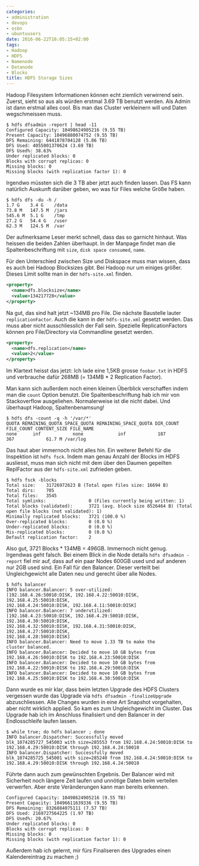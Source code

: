 ```yaml
---
categories:
- administration
- devops
- osbn
- ubuntuusers
date: 2016-06-22T16:05:15+02:00
tags:
- Hadoop
- HDFS
- Namenode
- Datanode
- Blocks
title: HDFS Storage Sizes
---
```


Hadoop Filesystem Informationen können echt ziemlich verwirrend sein.
Zuerst, sieht so aus als würden erstmal 3.69 TB benutzt werden. Als Admin ist dann erstmal alles
cool. Bis man das Cluster verkleinern will und Daten wegschmeissen muss.

```
$ hdfs dfsadmin -report | head -11
Configured Capacity: 10498624905216 (9.55 TB)
Present Capacity: 10496880074752 (9.55 TB)
DFS Remaining: 6441878704128 (5.86 TB)
DFS Used: 4055001370624 (3.69 TB)
DFS Used%: 38.63%
Under replicated blocks: 0
Blocks with corrupt replicas: 0
Missing blocks: 0
Missing blocks (with replication factor 1): 0
```

Irgendwo müssten sich die 3 TB aber jetzt auch finden lassen.
Das FS kann natürlich Auskunft darüber geben, wo was für Files welche Größe
haben.

```
$ hdfs dfs -du -h /
1.7 G    3.4 G    /data
73.8 M   147.5 M  /jars
545.6 M  5.1 G    /tmp
27.2 G   54.4 G   /user
62.3 M   124.5 M  /var
```

Der aufmerksame Leser merkt schnell, dass das so garnicht hinhaut. Was
heissen die beiden Zahlen überhaupt. In der Manpage findet man die
Spaltenbeschriftung mit `size`, `disk space consumed`, `name`.

Für den Unterschied zwischen Size und Diskspace muss man wissen, dass es
auch bei Hadoop Blocksizes gibt. Bei Hadoop nur um einiges größer. Dieses
Limit sollte man in der `hdfs-site.xml` finden.

``` xml
<property>
  <name>dfs.blocksize</name>
  <value>134217728</value>
</property>
```

Na gut, das sind halt jetzt ~134MB pro File. Die nächste Baustelle lauter
`replicationFactor`. Auch die kann in der `hdfs-site.xml` gesetzt werden.
Das muss aber nicht ausschliesslich der Fall sein. Spezielle
ReplicationFactors können pro File/Directory via Commandline gesetzt
werden.

``` xml
<property>
  <name>dfs.replication</name>
  <value>2</value>
</property>
```

Im Klartext heisst das jetzt: Ich lade eine 1,5KB grosse `foobar.txt` in
HDFS und verbrauche dafür 268MB (= 134MB * 2 Replication Factor).

Man kann sich außerdem noch einen kleinen Überblick verschaffen indem man
die `count` Option benutzt. Die Spaltenbeschriftung hab ich mir von
Stackoverflow ausgeliehen. Normalerweise ist die nicht dabei. Und überhaupt
Hadoop, Spaltenbenamsung!

```
$ hdfs dfs -count -q -h '/var/*'
QUOTA REMAINING_QUOTA SPACE_QUOTA REMAINING_SPACE_QUOTA DIR_COUNT FILE_COUNT CONTENT_SIZE FILE_NAME
none      inf            none             inf            187        367            61.7 M /var/log
```

Das haut aber immernoch nicht alles hin. Ein weiterer Befehl für die
Inspektion ist `hdfs fsck`. Indem man genau Anzahl der Blocks im HDFS
ausliesst, muss man sich nicht mit dem über den Daumen gepeilten ReplFactor
aus der `hdfs-site.xml` zufrieden geben.

```
$ hdfs fsck -blocks
Total size:    31726972623 B (Total open files size: 16694 B)
Total dirs:    705
Total files:   3545
Total symlinks:                0 (Files currently being written: 1)
Total blocks (validated):      3721 (avg. block size 8526464 B) (Total open file blocks (not validated): 1)
Minimally replicated blocks:   3721 (100.0 %)
Over-replicated blocks:        0 (0.0 %)
Under-replicated blocks:       0 (0.0 %)
Mis-replicated blocks:         0 (0.0 %)
Default replication factor:    2
```

Also gut, 3721 Blocks * 134MB = 496GB. Immernoch nicht genug. Irgendwas
geht falsch. Bei einem Blick in die Node details `hdfs dfsadmin -report`
fiel mir auf, dass auf ein paar Nodes 600GB used und auf anderen nur 2GB
used sind. Ein Fall für den Balancer. Dieser verteilt bei Ungleichgewicht
alle Daten neu und gerecht über alle Nodes.

```
$ hdfs balancer
INFO balancer.Balancer: 5 over-utilized:
[192.168.4.26:50010:DISK, 192.168.4.22:50010:DISK, 192.168.4.25:50010:DISK,
192.168.4.24:50010:DISK, 192.168.4.11:50010:DISK]
INFO balancer.Balancer: 7 underutilized:
[192.168.4.23:50010:DISK, 192.168.4.29:50010:DISK, 192.168.4.30:50010:DISK,
192.168.4.32:50010:DISK, 192.168.4.31:50010:DISK, 192.168.4.27:50010:DISK,
192.168.4.28:50010:DISK]
INFO balancer.Balancer: Need to move 1.33 TB to make the
cluster balanced.
INFO balancer.Balancer: Decided to move 10 GB bytes from
192.168.4.26:50010:DISK to 192.168.4.23:50010:DISK
INFO balancer.Balancer: Decided to move 10 GB bytes from
192.168.4.22:50010:DISK to 192.168.4.29:50010:DISK
INFO balancer.Balancer: Decided to move 10 GB bytes from
192.168.4.25:50010:DISK to 192.168.4.30:50010:DISK
```

Dann wurde es mir klar, dass beim letzten Upgrade des HDFS Clusters
vergessen wurde das Upgrade via `hdfs dfsadmin -finalizeUpgrade` abzuschliessen.
Alle Changes wurden in eine Art Snapshot vorgehalten, aber nicht wirklich
applied. So kam es zum Ungleichgewicht im Cluster. Das Upgrade hab ich im
Anschluss finalisiert und den Balancer in der Endlosschleife laufen lassen.

```
$ while true; do hdfs balancer ; done
INFO balancer.Dispatcher: Successfully moved
blk_1074285727_545003 with size=285553 from 192.168.4.24:50010:DISK to
192.168.4.29:50010:DISK through 192.168.4.24:50010
INFO balancer.Dispatcher: Successfully moved
blk_1074285725_545001 with size=285240 from 192.168.4.24:50010:DISK to
192.168.4.29:50010:DISK through 192.168.4.24:50010
```

Führte dann auch zum gewünschten Ergebnis. Der Balancer wird mit Sicherheit
noch längere Zeit laufen und unnötige Daten beim verteilen verwerfen. Aber
erste Veränderungen kann man bereits erkennen.

```
Configured Capacity: 10498624905216 (9.55 TB)
Present Capacity: 10496611639336 (9.55 TB)
DFS Remaining: 8326884075111 (7.57 TB)
DFS Used: 2169727564225 (1.97 TB)
DFS Used%: 20.67%
Under replicated blocks: 0
Blocks with corrupt replicas: 0
Missing blocks: 0
Missing blocks (with replication factor 1): 0
```

Außerdem hab ich gelernt, mir fürs Finaliseren des Upgrades einen
Kalendereintrag zu machen ;)

